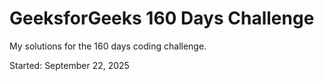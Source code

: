 # GeeksforGeeks 160 Days Challenge

My solutions for the 160 days coding challenge.

Started: September 22, 2025

